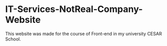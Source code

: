 # IT-Services-NotReal-Company-Website
This website was made for the course of Front-end in my university CESAR School.
